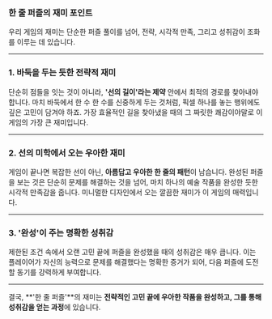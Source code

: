 ### **한 줄 퍼즐의 재미 포인트**

우리 게임의 재미는 단순한 퍼즐 풀이를 넘어, 전략, 시각적 만족, 그리고 성취감이 조화를 이루는 데 있습니다.

---

### **1. 바둑을 두는 듯한 전략적 재미**

단순히 점들을 잇는 것이 아니라, **'선의 길이'라는 제약** 안에서 최적의 경로를 찾아내야 합니다. 마치 바둑에서 한 수 한 수를 신중하게 두는 것처럼, 픽셀 하나를 놓는 행위에도 깊은 고민이 담겨야 하죠. 가장 효율적인 길을 찾아냈을 때의 그 짜릿한 쾌감이야말로 이 게임의 가장 큰 재미입니다.

---

### **2. 선의 미학에서 오는 우아한 재미**

게임이 끝나면 복잡한 선이 아닌, **아름답고 우아한 한 줄의 패턴**이 남습니다. 완성된 퍼즐을 보는 것은 단순히 문제를 해결하는 것을 넘어, 마치 하나의 예술 작품을 완성한 듯한 시각적 만족감을 줍니다. 미니멀한 디자인에서 오는 깔끔한 재미가 이 게임의 매력입니다.

---

### **3. '완성'이 주는 명확한 성취감**

제한된 조건 속에서 오랜 고민 끝에 퍼즐을 완성했을 때의 성취감은 매우 큽니다. 이는 플레이어가 자신의 능력으로 문제를 해결했다는 명확한 증거가 되어, 다음 퍼즐에 도전할 동기를 강력하게 부여합니다.

---

결국, **'한 줄 퍼즐'**의 재미는 **전략적인 고민 끝에 우아한 작품을 완성하고, 그를 통해 성취감을 얻는 과정**에 있습니다.